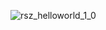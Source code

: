 ![rsz_helloworld_1_0](https://user-images.githubusercontent.com/78900612/110191619-bdeb3780-7e29-11eb-869f-b36a49a811c4.png)


